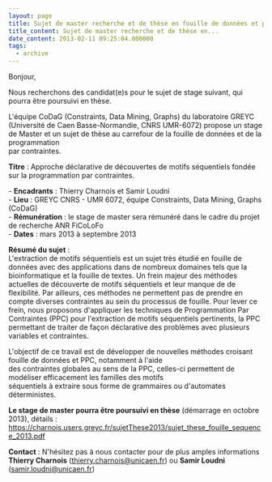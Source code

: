 ```yaml
---
layout: page
title: Sujet de master recherche et de thèse en fouille de données et programmation par contraintes au GREYC
title_content: Sujet de master recherche et de thèse en...
date_content: 2013-02-11 09:25:04.000000
tags:
  - archive
---
```

Bonjour,  
  
Nous recherchons des candidat(e)s pour le sujet de stage suivant, qui pourra
être poursuivi en thèse.  
  
  
L'équipe CoDaG (Constraints, Data Mining, Graphs) du laboratoire GREYC
(Université de Caen Basse-Normandie, CNRS UMR-6072) propose un stage de Master
et un sujet de thèse au carrefour de la fouille de données et de la
programmation  
par contraintes.  
  
 **Titre** : Approche déclarative de découvertes de motifs séquentiels fondée
sur la programmation par contraintes.  
  
\- **Encadrants** : Thierry Charnois et Samir Loudni  
\- **Lieu** : GREYC CNRS - UMR 6072, équipe Constraints, Data Mining, Graphs
(CoDaG)  
\- **Rémunération** : le stage de master sera rémunéré dans le cadre du projet
de recherche ANR FiCoLoFo  
\- **Dates** : mars 2013 à septembre 2013  
  
 **Résumé du sujet** :  
L'extraction de motifs séquentiels est un sujet très étudié en fouille de
données avec des applications dans de nombreux domaines tels que la
bioinformatique et la fouille de textes. Un frein majeur des méthodes
actuelles de découverte de motifs séquentiels et leur manque de de
flexibilité. Par ailleurs, ces méthodes ne permettent pas de prendre en compte
diverses contraintes au sein du processus de fouille. Pour lever ce frein,
nous proposons d'appliquer les techniques de Programmation Par Contraintes
(PPC) pour l'extraction de motifs séquentiels pertinents, la PPC permettant de
traiter de façon déclarative des problèmes avec plusieurs variables et
contraintes.  
  
L'objectif de ce travail est de développer de nouvelles méthodes croisant
fouille de données et PPC, notamment à l'aide  
des contraintes globales au sens de la PPC, celles-ci permettent de modéliser
efficacement les familles des motifs  
séquentiels à extraire sous forme de grammaires ou d'automates déterministes.  
  
 **Le stage de master pourra être poursuivi en thèse** (démarrage en octobre
2013), détails :  
<https://charnois.users.greyc.fr/sujetThese2013/sujet_these_fouille_sequence_2013.pdf>  
  
 **Contact** : N'hésitez pas à nous contacter pour de plus amples informations  
**Thierry Charnois**
([thierry.charnois@unicaen.fr](mailto:thierry.charnois@unicaen.fr)) ou **Samir
Loudni** ([samir.loudni@unicaen.fr](mailto:samir.loudni@unicaen.fr))  
  


